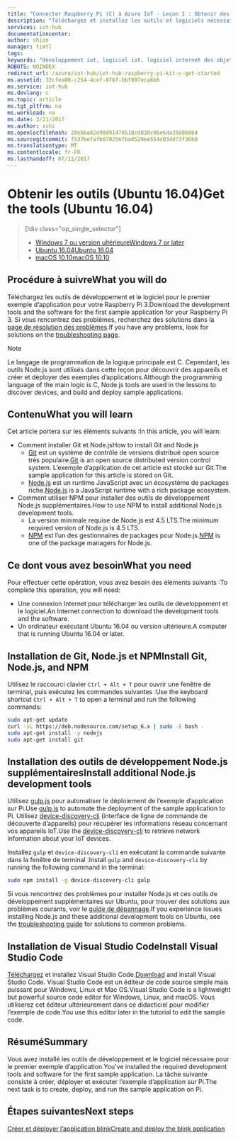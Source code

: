 ```yaml
---
title: "Connecter Raspberry Pi (C) à Azure IoT - Leçon 1 : Obtenir des outils (Ubuntu) | Microsoft Docs"
description: "Téléchargez et installez les outils et logiciels nécessaires pour le premier exemple d’application pour Pi sur Ubuntu."
services: iot-hub
documentationcenter: 
author: shizn
manager: timtl
tags: 
keywords: "développement iot, logiciel iot, logiciel internet des objets, installer git sur ubuntu, exécuter gulp, installer node js ubuntu"
ROBOTS: NOINDEX
redirect_url: /azure/iot-hub/iot-hub-raspberry-pi-kit-c-get-started
ms.assetid: 32cfea00-c254-4cef-8f6f-bbf807eca6b6
ms.service: iot-hub
ms.devlang: c
ms.topic: article
ms.tgt_pltfrm: na
ms.workload: na
ms.date: 3/21/2017
ms.author: xshi
ms.openlocfilehash: 28ebba82e90d91470518cd830c96e6da39d8b9b4
ms.sourcegitcommit: f537befafb079256fba0529ee554c034d73f36b0
ms.translationtype: MT
ms.contentlocale: fr-FR
ms.lasthandoff: 07/11/2017
---
```

# <a name="get-the-tools-ubuntu-1604"></a><span data-ttu-id="a67cd-104">Obtenir les outils (Ubuntu 16.04)</span><span class="sxs-lookup"><span data-stu-id="a67cd-104">Get the tools (Ubuntu 16.04)</span></span>

> [!div class="op_single_selector"]
> * [<span data-ttu-id="a67cd-105">Windows 7 ou version ultérieure</span><span class="sxs-lookup"><span data-stu-id="a67cd-105">Windows 7 or later</span></span>](iot-hub-raspberry-pi-kit-c-lesson1-get-the-tools-win32.md)
> * [<span data-ttu-id="a67cd-106">Ubuntu 16.04</span><span class="sxs-lookup"><span data-stu-id="a67cd-106">Ubuntu 16.04</span></span>](iot-hub-raspberry-pi-kit-c-lesson1-get-the-tools-ubuntu.md)
> * [<span data-ttu-id="a67cd-107">macOS 10.10</span><span class="sxs-lookup"><span data-stu-id="a67cd-107">macOS 10.10</span></span>](iot-hub-raspberry-pi-kit-c-lesson1-get-the-tools-mac.md)

## <a name="what-you-will-do"></a><span data-ttu-id="a67cd-108">Procédure à suivre</span><span class="sxs-lookup"><span data-stu-id="a67cd-108">What you will do</span></span>
<span data-ttu-id="a67cd-109">Téléchargez les outils de développement et le logiciel pour le premier exemple d’application pour votre Raspberry Pi 3.</span><span class="sxs-lookup"><span data-stu-id="a67cd-109">Download the development tools and the software for the first sample application for your Raspberry Pi 3.</span></span> <span data-ttu-id="a67cd-110">Si vous rencontrez des problèmes, recherchez des solutions dans la [page de résolution des problèmes](iot-hub-raspberry-pi-kit-c-troubleshooting.md).</span><span class="sxs-lookup"><span data-stu-id="a67cd-110">If you have any problems, look for solutions on the [troubleshooting page](iot-hub-raspberry-pi-kit-c-troubleshooting.md).</span></span>

> [!NOTE]
> <span data-ttu-id="a67cd-111">Le langage de programmation de la logique principale est C. Cependant, les outils Node.js sont utilisés dans cette leçon pour découvrir des appareils et créer et déployer des exemples d’applications.</span><span class="sxs-lookup"><span data-stu-id="a67cd-111">Although the programming language of the main logic is C, Node.js tools are used in the lessons to discover devices, and build and deploy sample applications.</span></span>

## <a name="what-you-will-learn"></a><span data-ttu-id="a67cd-112">Contenu</span><span class="sxs-lookup"><span data-stu-id="a67cd-112">What you will learn</span></span>
<span data-ttu-id="a67cd-113">Cet article portera sur les éléments suivants :</span><span class="sxs-lookup"><span data-stu-id="a67cd-113">In this article, you will learn:</span></span>

* <span data-ttu-id="a67cd-114">Comment installer Git et Node.js</span><span class="sxs-lookup"><span data-stu-id="a67cd-114">How to install Git and Node.js</span></span>
  * <span data-ttu-id="a67cd-115">[Git](https://git-scm.com) est un système de contrôle de versions distribué open source très populaire.</span><span class="sxs-lookup"><span data-stu-id="a67cd-115">[Git](https://git-scm.com) is an open source distributed version control system.</span></span> <span data-ttu-id="a67cd-116">L’exemple d’application de cet article est stocké sur Git.</span><span class="sxs-lookup"><span data-stu-id="a67cd-116">The sample application for this article is stored on Git.</span></span>
  * <span data-ttu-id="a67cd-117">[Node.js](https://nodejs.org/en/) est un runtime JavaScript avec un écosystème de packages riche.</span><span class="sxs-lookup"><span data-stu-id="a67cd-117">[Node.js](https://nodejs.org/en/) is a JavaScript runtime with a rich package ecosystem.</span></span>
* <span data-ttu-id="a67cd-118">Comment utiliser NPM pour installer des outils de développement Node.js supplémentaires.</span><span class="sxs-lookup"><span data-stu-id="a67cd-118">How to use NPM to install additional Node.js development tools.</span></span>
  * <span data-ttu-id="a67cd-119">La version minimale requise de Node.js est 4.5 LTS.</span><span class="sxs-lookup"><span data-stu-id="a67cd-119">The minimum required version of Node.js is 4.5 LTS.</span></span>
  * <span data-ttu-id="a67cd-120">[NPM](https://www.npmjs.com) est l’un des gestionnaires de packages pour Node.js.</span><span class="sxs-lookup"><span data-stu-id="a67cd-120">[NPM](https://www.npmjs.com) is one of the package managers for Node.js.</span></span>

## <a name="what-you-need"></a><span data-ttu-id="a67cd-121">Ce dont vous avez besoin</span><span class="sxs-lookup"><span data-stu-id="a67cd-121">What you need</span></span>
<span data-ttu-id="a67cd-122">Pour effectuer cette opération, vous avez besoin des éléments suivants :</span><span class="sxs-lookup"><span data-stu-id="a67cd-122">To complete this operation, you will need:</span></span>

* <span data-ttu-id="a67cd-123">Une connexion Internet pour télécharger les outils de développement et le logiciel.</span><span class="sxs-lookup"><span data-stu-id="a67cd-123">An Internet connection to download the development tools and the software.</span></span>
* <span data-ttu-id="a67cd-124">Un ordinateur exécutant Ubuntu 16.04 ou version ultérieure.</span><span class="sxs-lookup"><span data-stu-id="a67cd-124">A computer that is running Ubuntu 16.04 or later.</span></span>

## <a name="install-git-nodejs-and-npm"></a><span data-ttu-id="a67cd-125">Installation de Git, Node.js et NPM</span><span class="sxs-lookup"><span data-stu-id="a67cd-125">Install Git, Node.js, and NPM</span></span>
<span data-ttu-id="a67cd-126">Utilisez le raccourci clavier `Ctrl + Alt + T` pour ouvrir une fenêtre de terminal, puis exécutez les commandes suivantes :</span><span class="sxs-lookup"><span data-stu-id="a67cd-126">Use the keyboard shortcut `Ctrl + Alt + T` to open a terminal and run the following commands:</span></span>

```bash
sudo apt-get update
curl -sL https://deb.nodesource.com/setup_6.x | sudo -E bash -
sudo apt-get install -y nodejs
sudo apt-get install git
```

## <a name="install-additional-nodejs-development-tools"></a><span data-ttu-id="a67cd-127">Installation des outils de développement Node.js supplémentaires</span><span class="sxs-lookup"><span data-stu-id="a67cd-127">Install additional Node.js development tools</span></span>
<span data-ttu-id="a67cd-128">Utilisez [gulp.js](http://gulpjs.com) pour automatiser le déploiement de l’exemple d’application sur Pi.</span><span class="sxs-lookup"><span data-stu-id="a67cd-128">Use [gulp.js](http://gulpjs.com) to automate the deployment of the sample application to Pi.</span></span> <span data-ttu-id="a67cd-129">Utilisez [device-discovery-cli](https://github.com/Azure/device-discovery-cli) (interface de ligne de commande de découverte d’appareils) pour récupérer les informations réseau concernant vos appareils IoT.</span><span class="sxs-lookup"><span data-stu-id="a67cd-129">Use the [device-discovery-cli](https://github.com/Azure/device-discovery-cli) to retrieve network information about your IoT devices.</span></span>

<span data-ttu-id="a67cd-130">Installez `gulp` et `device-discovery-cli` en exécutant la commande suivante dans la fenêtre de terminal :</span><span class="sxs-lookup"><span data-stu-id="a67cd-130">Install `gulp` and `device-discovery-cli` by running the following command in the terminal:</span></span>

```bash
sudo npm install -g device-discovery-cli gulp
```

<span data-ttu-id="a67cd-131">Si vous rencontrez des problèmes pour installer Node.js et ces outils de développement supplémentaires sur Ubuntu, pour trouver des solutions aux problèmes courants, voir le [guide de dépannage](iot-hub-raspberry-pi-kit-c-troubleshooting.md).</span><span class="sxs-lookup"><span data-stu-id="a67cd-131">If you experience issues installing Node.js and these additional development tools on Ubuntu, see the [troubleshooting guide](iot-hub-raspberry-pi-kit-c-troubleshooting.md) for solutions to common problems.</span></span>

## <a name="install-visual-studio-code"></a><span data-ttu-id="a67cd-132">Installation de Visual Studio Code</span><span class="sxs-lookup"><span data-stu-id="a67cd-132">Install Visual Studio Code</span></span>
<span data-ttu-id="a67cd-133">[Téléchargez](https://code.visualstudio.com/docs/setup/linux) et installez Visual Studio Code.</span><span class="sxs-lookup"><span data-stu-id="a67cd-133">[Download](https://code.visualstudio.com/docs/setup/linux) and install Visual Studio Code.</span></span> <span data-ttu-id="a67cd-134">Visual Studio Code est un éditeur de code source simple mais puissant pour Windows, Linux et Mac OS.</span><span class="sxs-lookup"><span data-stu-id="a67cd-134">Visual Studio Code is a lightweight but powerful source code editor for Windows, Linux, and macOS.</span></span> <span data-ttu-id="a67cd-135">Vous utiliserez cet éditeur ultérieurement dans ce didacticiel pour modifier l’exemple de code.</span><span class="sxs-lookup"><span data-stu-id="a67cd-135">You use this editor later in the tutorial to edit the sample code.</span></span>

## <a name="summary"></a><span data-ttu-id="a67cd-136">Résumé</span><span class="sxs-lookup"><span data-stu-id="a67cd-136">Summary</span></span>
<span data-ttu-id="a67cd-137">Vous avez installé les outils de développement et le logiciel nécessaire pour le premier exemple d’application.</span><span class="sxs-lookup"><span data-stu-id="a67cd-137">You've installed the required development tools and software for the first sample application.</span></span> <span data-ttu-id="a67cd-138">La tâche suivante consiste à créer, déployer et exécuter l’exemple d’application sur Pi.</span><span class="sxs-lookup"><span data-stu-id="a67cd-138">The next task is to create, deploy, and run the sample application on Pi.</span></span>

## <a name="next-steps"></a><span data-ttu-id="a67cd-139">Étapes suivantes</span><span class="sxs-lookup"><span data-stu-id="a67cd-139">Next steps</span></span>
[<span data-ttu-id="a67cd-140">Créer et déployer l’application blink</span><span class="sxs-lookup"><span data-stu-id="a67cd-140">Create and deploy the blink application</span></span>](iot-hub-raspberry-pi-kit-c-lesson1-deploy-blink-app.md)

